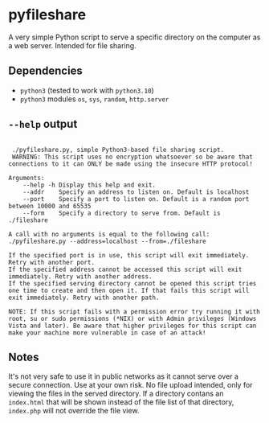 # pyfileshare
A very simple Python script to serve a specific directory on the computer as a web server. Intended for file sharing. 

## Dependencies
* `python3` (tested to work with `python3.10`)
* `python3` modules `os`, `sys`, `random`, `http.server`

## `--help` output
```

 ./pyfileshare.py, simple Python3-based file sharing script.
 WARNING: This script uses no encryption whatsoever so be aware that connections to it can ONLY be made using the insecure HTTP protocol!

Arguments:
    --help -h Display this help and exit.
    --addr    Specify an address to listen on. Default is localhost
    --port    Specify a port to listen on. Default is a random port between 10000 and 65535
    --form    Specify a directory to serve from. Default is ./fileshare

A call with no arguments is equal to the following call:
./pyfileshare.py --address=localhost --from=./fileshare

If the specified port is in use, this script will exit immediately. Retry with another port.
If the specified address cannot be accessed this script will exit immediately. Retry with another address.
If the specified serving directory cannot be opened this script tries one time to create and then open it. If that fails this script will exit immediately. Retry with another path.

NOTE: If this script fails with a permission error try running it with root, su or sudo permissions (*NIX) or with Admin privileges (Windows Vista and later). Be aware that higher privileges for this script can make your machine more vulnerable in case of an attack!

```
## Notes
It's not very safe to use it in public networks as it cannot serve over a secure connection. Use at your own risk. No file upload intended, only for viewing the files in the served directory. If a directory contans an `index.html` that will be shown instead of the file list of that directory, `index.php` will not override the file view. 
